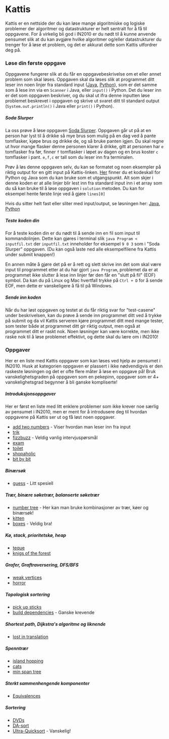 # Kattis

Kattis er en nettside der du kan løse mange algoritmiske og logiske problemer der
algoritmer og datastrukturer er helt sentralt for å få til oppgavene. For å virkelig bli
god i IN2010 er du nødt til å kunne anvende pensumet slik at du kan avgjøre hvilke
algoritmer og/eller datastrukturer du trenger for å løse et problem, og det er akkurat
dette som Kattis utfordrer deg på.

### Løse din første oppgave

Oppgavene fungerer slik at du får en oppgavebeskrivelse om et eller annet problem som skal
løses.  Oppgaven skal da løses slik at programmet ditt leser inn noen linjer fra standard
input ([Java](https://www.geeksforgeeks.org/ways-to-read-input-from-console-in-java/),
[Python](https://www.geeksforgeeks.org/take-input-from-stdin-in-python/)), som er det
samme som å lese inn via en `Scanner` i Java, eller `input()` i Python.  Det du leser inn
er det som oppgaven beskriver, og du skal ut ifra denne inputten løse problemet beskrevet
i oppgaven og skrive ut svaret ditt til standard output (`System.out.println()` i Java
eller `print()` i Python).

##### Soda Slurper

La oss prøve å løse oppgaven [Soda Slurper](https://open.kattis.com/problems/sodaslurper).
Oppgaven går ut på at en person har lyst til å drikke så mye brus som mulig på en dag ved
å pante tomflasker, kjøpe brus og drikke de, og så bruke panten igjen. Du skal regne ut
hvor mange flasker denne personen klarer å drikke, gitt at personen har `e` tomflasker fra
før, finner `f` tomflasker i løpet av dagen og en brus koster `c` tomflasker i pant.
`e,f,c` er tall som du leser inn fra terminalen.

Prøv å løs denne oppgaven selv, du kan se formatet og noen eksempler på riktig output for
en gitt input på Kattis-linken. [Her](kodeskall/) finner du et kodeskall for Python og
Java som du kan bruke som et utgangspunkt. Alt som skjer i denne koden er at alle linjer
blir lest inn fra standard input inn i et array som du så kan bruke til å løse oppgaven i
`solution` metoden. Du kan for eksempel hente første linje ved å gjøre `lines[0]`

Hvis du sitter helt fast eller sliter med input/output, se løsningen her:
[Java](oppgaver/SodaSlurper.java), [Python](oppgaver/SodaSlurper.py)

##### Teste koden din

For å teste koden din er du nødt til å sende inn en fil som input til kommandolinjen.
Dette kan gjøres i terminal slik `java Program < inputfil.txt` der `inputfil.txt` inneholder
for eksempel `9 0 3` som i "Soda Slurper" oppgaven. (Du kan også laste ned alle
eksempelfilene fra Kattis under submit knappen!)

En annen måte å gjøre det på er å rett og slett skrive inn det som skal være input til
programmet etter at du har gjort `java Program`, problemet da er at programmet ikke
slutter å lese inn linjer før den får en "slutt på fil" (EOF) symbol. Da kan du på Linux
og Mac hvertfall trykke på `Ctrl + D` for å sende EOF, men dette er vanskeligere å få til
på Windows.

##### Sende inn koden

Når du har løst oppgaven og testet at du får riktig svar for "test-casene" under
beskrivelsen, kan du prøve å sende inn programmet ditt ved å trykke på submit og da vil
Kattis serveren kjøre programmet ditt med mange tester, som tester både at programmet ditt
gir riktig output, men også at programmet ditt er raskt nok. Noen løsninger kan være
korrekte, men ikke raske nok til å løse problemet effektivt, og dette skal du lære om i
IN2010!

### Oppgaver

Her er en liste med Kattis oppgaver som kan løses ved hjelp av pensumet i IN2010. Husk at
kategorien oppgaven er plassert i ikke nødvendigvis er den raskeste løsningen og det er
ofte flere måter å løse en oppgave på! Bruk vanskelighetsgraden på oppgaven som en
pekepinn, oppgaver som er 4+ vanskelighetsgrad begynner å bli ganske kompliserte!

##### Introduksjonsoppgaver

Her er først en liste med litt enklere problemer som ikke krever noe særlig av pensumet i
IN2010, men er ment for å introdusere deg til hvordan oppgavene på Kattis ser ut og få
løst noen oppgaver.

* [add two numbers](https://open.kattis.com/problems/addtwonumbers) - Viser hvordan man leser inn fra input
* [trik](https://open.kattis.com/problems/trik)
* [fizzbuzz](https://open.kattis.com/problems/fizzbuzz) - Veldig vanlig intervjuspørsmål
* [exam](https://open.kattis.com/problems/exam)
* [toilet](https://open.kattis.com/problems/toilet)
* [shopaholic](https://open.kattis.com/problems/shopaholic)
* [bit by bit](https://open.kattis.com/problems/bitbybit)

##### Binærsøk

* [guess](https://open.kattis.com/problems/guess) - Litt spesiell

##### Trær, binære søketrær, balanserte søketrær

* [number tree](https://open.kattis.com/problems/numbertree) - Her kan man bruke kombinasjoner av trær, køer og binærsøk!
* [kitten](https://open.kattis.com/problems/kitten)
* [boxes](https://open.kattis.com/problems/boxes) - Veldig bra!

##### Kø, stack, prioritetskø, heap
* [teque](https://open.kattis.com/problems/teque)
* [knigs of the forest](https://open.kattis.com/problems/knigsoftheforest)

##### Grafer, Graftraversering, DFS/BFS
* [weak vertices](https://open.kattis.com/problems/weakvertices)
* [horror](https://open.kattis.com/problems/horror)

##### Topologisk sortering
* [pick up sticks](https://open.kattis.com/problems/pickupsticks)
* [build dependencies](https://open.kattis.com/problems/builddeps) - Ganske krevende

##### Shortest path, Dijkstra's algoritme og liknende
* [lost in translation](https://open.kattis.com/problems/lost)

##### Spenntrær
* [island hopping](https://open.kattis.com/problems/islandhopping)
* [cats](https://open.kattis.com/problems/cats)
* [min span tree](https://open.kattis.com/problems/minspantree)

##### Sterkt sammenhengende komponenter
* [Equivalences](https://open.kattis.com/problems/equivalences)

##### Sortering
* [DVDs](https://open.kattis.com/problems/dvds)
* [DA-sort](https://open.kattis.com/problems/dasort)
* [Ultra-Quicksort](https://open.kattis.com/problems/ultraquicksort) - Vanskelig!
